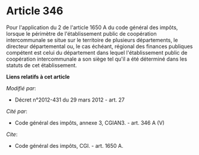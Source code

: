 # Article 346

Pour l'application du 2 de l'article 1650 A du code général des impôts, lorsque le périmètre de l'établissement public de
coopération intercommunale se situe sur le territoire de plusieurs départements, le   directeur départemental ou, le cas
échéant, régional des finances publiques compétent est celui du département dans lequel l'établissement public de coopération
intercommunale a son siège tel qu'il a été déterminé dans les statuts de cet établissement.

**Liens relatifs à cet article**

_Modifié par_:

  - Décret n°2012-431  du 29 mars 2012 - art. 27

_Cité par_:

  - Code général des impôts, annexe 3, CGIAN3. - art. 346 A (V)

_Cite_:

  - Code général des impôts, CGI. - art. 1650 A.
